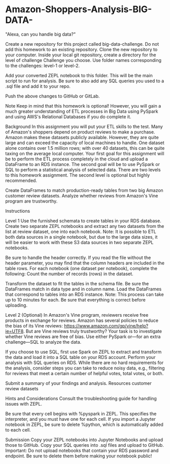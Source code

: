 # Amazon-Shoppers-Analysis-BIG-DATA-
 "Alexa, can you handle big data?"


Create a new repository for this project called big-data-challenge. Do not add this homework to an existing repository.
Clone the new repository to your computer.
Inside your local git repository, create a directory for the level of challenge Challenge you choose. Use folder names corresponding to the challenges: level-1 or  level-2.

Add your converted ZEPL notebook to this folder. This will be the main script to run for analysis. Be sure to also add any SQL queries you used to a .sql file and add it to your repo.

Push the above changes to GitHub or GitLab.

Note
Keep in mind that this homework is optional! However, you will gain a much greater understanding of ETL processes in Big Data using PySpark and using AWS's Relational Databases if you do complete it.

Background
In this assignment you will put your ETL skills to the test. Many of Amazon's shoppers depend on product reviews to make a purchase. Amazon makes these datasets publicly available. However, they are quite large and can exceed the capacity of local machines to handle. One dataset alone contains over 1.5 million rows; with over 40 datasets, this can be quite taxing on the average local computer. Your first goal for this assignment will be to perform the ETL process completely in the cloud and upload a DataFrame to an RDS instance. The second goal will be to use PySpark or SQL to perform a statistical analysis of selected data.
There are two levels to this homework assignment. The second level is optional but highly recommended.

Create DataFrames to match production-ready tables from two big Amazon customer review datasets.
Analyze whether reviews from Amazon's Vine program are trustworthy.

Instructions

Level 1
Use the furnished schemata to create tables in your RDS database.
Create two separate ZEPL notebooks and extract any two datasets from the list at review dataset, one into each notebook.
Note: It is possible to ETL both data sources in a single notebook, but due to the large data sizes, it will be easier to work with these S3 data sources in two separate ZEPL notebooks.

Be sure to handle the header correctly. If you read the file without the header parameter, you may find that the column headers are included in the table rows.
For each notebook (one dataset per notebook), complete the following:
Count the number of records (rows) in the dataset.

Transform the dataset to fit the tables in the schema file. Be sure the DataFrames match in data type and in column name.
Load the DataFrames that correspond to tables into an RDS instance. Note: This process can take up to 10 minutes for each. Be sure that everything is correct before uploading.

Level 2 (Optional)
In Amazon's Vine program, reviewers receive free products in exchange for reviews.
Amazon has several policies to reduce the bias of its Vine reviews: https://www.amazon.com/gp/vine/help?ie=UTF8.
But are Vine reviews truly trustworthy? Your task is to investigate whether Vine reviews are free of bias. Use either PySpark or—for an extra challenge—SQL to analyze the data.

If you choose to use SQL, first use Spark on ZEPL to extract and transform the data and load it into a SQL table on your RDS account. Perform your analysis with SQL queries on RDS.
While there are no hard requirements for the analysis, consider steps you can take to reduce noisy data, e.g., filtering for reviews that meet a certain number of helpful votes, total votes, or both.

Submit a summary of your findings and analysis.
Resources
customer review datasets

Hints and Considerations
Consult the troubleshooting guide for handling issues with ZEPL.

Be sure that every cell begins with %pyspark in ZEPL. This specifies the interpreter, and you must have one for each cell. If you import a Jupyter notebook in ZEPL, be sure to delete %python, which is automatically added to each cell.

Submission
Copy your ZEPL notebooks into Jupyter Notebooks and upload those to GitHub.
Copy your SQL queries into .sql files and upload to GitHub.
Important: Do not upload notebooks that contain your RDS password and endpoint. Be sure to delete them before making your notebook public!
